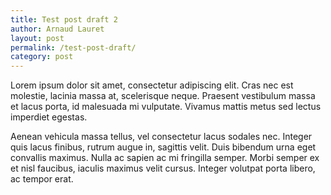 ```yaml
---
title: Test post draft 2
author: Arnaud Lauret
layout: post
permalink: /test-post-draft/
category: post
---
```


Lorem ipsum dolor sit amet, consectetur adipiscing elit. Cras nec est molestie, lacinia massa at, scelerisque neque. Praesent vestibulum massa et lacus porta, id malesuada mi vulputate. Vivamus mattis metus sed lectus imperdiet egestas. 
<!--more-->
Aenean vehicula massa tellus, vel consectetur lacus sodales nec. Integer quis lacus finibus, rutrum augue in, sagittis velit. Duis bibendum urna eget convallis maximus. Nulla ac sapien ac mi fringilla semper. Morbi semper ex et nisl faucibus, iaculis maximus velit cursus. Integer volutpat porta libero, ac tempor erat.

